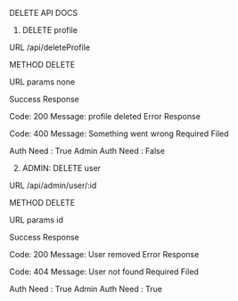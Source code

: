 DELETE API DOCS

1. DELETE profile

URL /api/deleteProfile

METHOD DELETE

URL params none

Success Response

Code: 200
Message: profile deleted
Error Response

Code: 400
Message: Something went wrong
Required Filed

Auth Need : True
Admin Auth Need : False

2. ADMIN: DELETE user

URL /api/admin/user/:id

METHOD DELETE

URL params id

Success Response

Code: 200
Message: User removed
Error Response

Code: 404
Message: User not found
Required Filed

Auth Need : True
Admin Auth Need : True